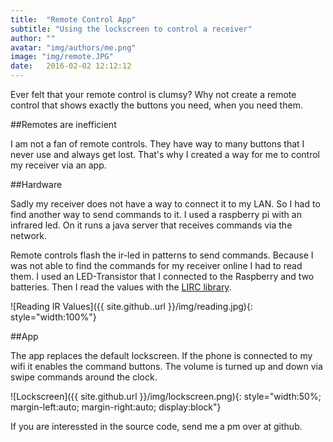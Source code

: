 ```yaml
---
title:  "Remote Control App"
subtitle: "Using the lockscreen to control a receiver"
author: ""
avatar: "img/authors/me.png"
image: "img/remote.JPG"
date:   2016-02-02 12:12:12
---
```


Ever felt that your remote control is clumsy? Why not create a remote control that shows exactly the buttons you need, when you need them.

##Remotes are inefficient

I am not a fan of remote controls. They have way to many buttons that I never use and always get lost.
That's why I created a way for me to control my receiver via an app.

##Hardware

Sadly my receiver does not have a way to connect it to my LAN. So I had to find another way to send commands to it. I used a raspberry pi with an infrared led. On it runs a java server that receives commands via the network.

Remote controls flash the ir-led in patterns to send commands. Because I was not able to find the commands for my receiver online I had to read them. I used an LED-Transistor that I connected to the Raspberry and two batteries. Then I read the values with the [LIRC library](http://www.lirc.org/html/index.html).

![Reading IR Values]({{ site.github..url }}/img/reading.jpg){: style="width:100%"}

##App

The app replaces the default lockscreen. If the phone is connected to my wifi it enables the command buttons. The volume is turned up and down via swipe commands around the clock.

![Lockscreen]({{ site.github.url }}/img/lockscreen.png){: style="width:50%; margin-left:auto; margin-right:auto; display:block"}

If you are interessted in the source code, send me a pm over at github.
